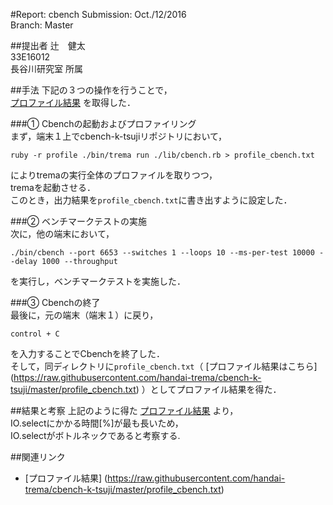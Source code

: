 #Report: cbench
Submission: Oct./12/2016  
Branch:     Master  


##提出者
辻　健太  
33E16012  
長谷川研究室 所属  



##手法
下記の３つの操作を行うことで，  
[プロファイル結果](https://raw.githubusercontent.com/handai-trema/cbench-k-tsuji/master/profile_cbench.txt)
を取得した．  

###① Cbenchの起動およびプロファイリング  
まず，端末１上でcbench-k-tsujiリポジトリにおいて，  
```
ruby -r profile ./bin/trema run ./lib/cbench.rb > profile_cbench.txt
```  
によりtremaの実行全体のプロファイルを取りつつ，  
tremaを起動させる．  
このとき，出力結果を`profile_cbench.txt`に書き出すように設定した．  

###② ベンチマークテストの実施  
次に，他の端末において，  
```
./bin/cbench --port 6653 --switches 1 --loops 10 --ms-per-test 10000 --delay 1000 --throughput
```  
を実行し，ベンチマークテストを実施した．  

###③ Cbenchの終了  
最後に，元の端末（端末１）に戻り，  
```
control + C
```  
を入力することでCbenchを終了した．  
そして，同ディレクトリに`profile_cbench.txt`（
[プロファイル結果はこちら] (https://raw.githubusercontent.com/handai-trema/cbench-k-tsuji/master/profile_cbench.txt)
）としてプロファイル結果を得た．  


##結果と考察
上記のように得た
[プロファイル結果](https://raw.githubusercontent.com/handai-trema/cbench-k-tsuji/master/profile_cbench.txt)
より，  
IO.selectにかかる時間[%]が最も長いため，  
IO.selectがボトルネックであると考察する.  





##関連リンク
* [プロファイル結果] (https://raw.githubusercontent.com/handai-trema/cbench-k-tsuji/master/profile_cbench.txt)
